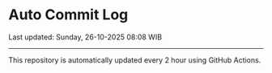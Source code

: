 # Auto Commit Log

Last updated: Sunday, 26-10-2025 08:08 WIB

---

This repository is automatically updated every 2 hour using GitHub Actions.
